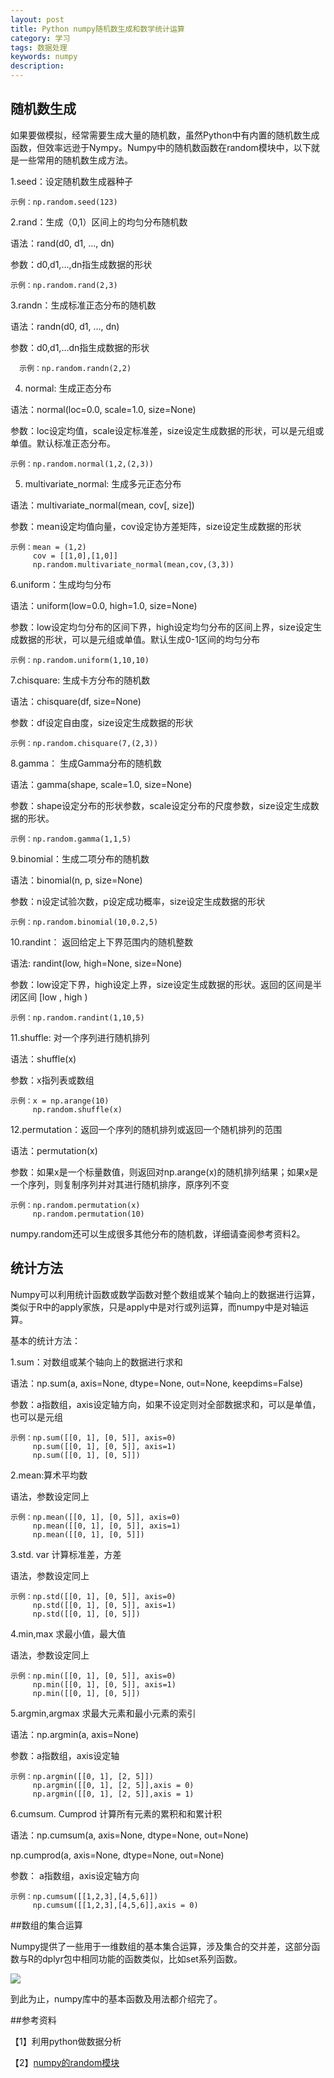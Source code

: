 ```yaml
---
layout: post
title: Python numpy随机数生成和数学统计运算	
category: 学习
tags: 数据处理
keywords: numpy 
description: 
---
```


## 随机数生成

如果要做模拟，经常需要生成大量的随机数，虽然Python中有内置的随机数生成函数，但效率远逊于Nympy。Numpy中的随机数函数在random模块中，以下就是一些常用的随机数生成方法。

1.seed：设定随机数生成器种子
    
    示例：np.random.seed(123)

2.rand：生成（0,1）区间上的均匀分布随机数
  
语法：rand(d0, d1, ..., dn)

参数：d0,d1,…,dn指生成数据的形状

    示例：np.random.rand(2,3)
    
3.randn：生成标准正态分布的随机数
       
语法：randn(d0, d1, ..., dn)
       
参数：d0,d1,…dn指生成数据的形状
    
      示例：np.random.randn(2,2)
    
4.  normal: 生成正态分布
       
语法：normal(loc=0.0, scale=1.0, size=None)
       
参数：loc设定均值，scale设定标准差，size设定生成数据的形状，可以是元组或单值。默认标准正态分布。
     
    示例：np.random.normal(1,2,(2,3))
    
5.  multivariate_normal: 生成多元正态分布
       
语法：multivariate_normal(mean, cov[, size])
       
参数：mean设定均值向量，cov设定协方差矩阵，size设定生成数据的形状
       
    示例：mean = (1,2)
         cov = [[1,0],[1,0]]
         np.random.multivariate_normal(mean,cov,(3,3))
    
6.uniform：生成均匀分布
       
语法：uniform(low=0.0, high=1.0, size=None)
       
参数：low设定均匀分布的区间下界，high设定均匀分布的区间上界，size设定生成数据的形状，可以是元组或单值。默认生成0-1区间的均匀分布
       
    示例：np.random.uniform(1,10,10)
     
7.chisquare: 生成卡方分布的随机数
       
语法：chisquare(df, size=None)
       
参数：df设定自由度，size设定生成数据的形状
    
    示例：np.random.chisquare(7,(2,3))
     
8.gamma： 生成Gamma分布的随机数
       
语法：gamma(shape, scale=1.0, size=None)
       
参数：shape设定分布的形状参数，scale设定分布的尺度参数，size设定生成数据的形状。
       
    示例：np.random.gamma(1,1,5)
    
9.binomial：生成二项分布的随机数
       
语法：binomial(n, p, size=None)
       
参数：n设定试验次数，p设定成功概率，size设定生成数据的形状
       
    示例：np.random.binomial(10,0.2,5)
  
10.randint： 返回给定上下界范围内的随机整数
       
语法: randint(low, high=None, size=None)
       
参数：low设定下界，high设定上界，size设定生成数据的形状。返回的区间是半闭区间 [low , high )
       
    示例：np.random.randint(1,10,5)
    
11.shuffle: 对一个序列进行随机排列
       
语法：shuffle(x)
       
参数：x指列表或数组
       
    示例：x = np.arange(10)
         np.random.shuffle(x)
    
12.permutation：返回一个序列的随机排列或返回一个随机排列的范围
      
语法：permutation(x)
      
参数：如果x是一个标量数值，则返回对np.arange(x)的随机排列结果；如果x是一个序列，则复制序列并对其进行随机排序，原序列不变
      
    示例：np.random.permutation(x)
         np.random.permutation(10)
    
numpy.random还可以生成很多其他分布的随机数，详细请查阅参考资料2。

## 统计方法
    
Numpy可以利用统计函数或数学函数对整个数组或某个轴向上的数据进行运算，类似于R中的apply家族，只是apply中是对行或列运算，而numpy中是对轴运算。
    
基本的统计方法：
    
1.sum：对数组或某个轴向上的数据进行求和
        
语法：np.sum(a, axis=None, dtype=None, out=None, keepdims=False)
        
参数：a指数组，axis设定轴方向，如果不设定则对全部数据求和，可以是单值，也可以是元组
        
    示例：np.sum([[0, 1], [0, 5]], axis=0)
         np.sum([[0, 1], [0, 5]], axis=1)
         np.sum([[0, 1], [0, 5]])
    
2.mean:算术平均数
       
语法，参数设定同上
       
    示例：np.mean([[0, 1], [0, 5]], axis=0)
         np.mean([[0, 1], [0, 5]], axis=1)
         np.mean([[0, 1], [0, 5]])
    
3.std. var 计算标准差，方差
       
语法，参数设定同上
       
    示例：np.std([[0, 1], [0, 5]], axis=0)
         np.std([[0, 1], [0, 5]], axis=1)
         np.std([[0, 1], [0, 5]])
    
4.min,max 求最小值，最大值
       
语法，参数设定同上
      
    示例：np.min([[0, 1], [0, 5]], axis=0)
         np.min([[0, 1], [0, 5]], axis=1)
         np.min([[0, 1], [0, 5]])
    
5.argmin,argmax 求最大元素和最小元素的索引
       
语法：np.argmin(a, axis=None)
       
参数：a指数组，axis设定轴
      
    示例：np.argmin([[0, 1], [2, 5]])
         np.argmin([[0, 1], [2, 5]],axis = 0)
         np.argmin([[0, 1], [2, 5]],axis = 1)
   
6.cumsum. Cumprod 计算所有元素的累积和和累计积
       
语法：np.cumsum(a, axis=None, dtype=None, out=None)
     
np.cumprod(a, axis=None, dtype=None, out=None)
     
参数： a指数组，axis设定轴方向
      
    示例：np.cumsum([[1,2,3],[4,5,6]])
         np.cumsum([[1,2,3],[4,5,6]],axis = 0)

##数组的集合运算

Numpy提供了一些用于一维数组的基本集合运算，涉及集合的交并差，这部分函数与R的dplyr包中相同功能的函数类似，比如set系列函数。

<img src="http://7xo51k.com1.z0.glb.clouddn.com/numpy集合运算.png-wx" align=center />

到此为止，numpy库中的基本函数及用法都介绍完了。

##参考资料

【1】利用python做数据分析
    
【2】[numpy的random模块](http://www.mamicode.com/info-detail-507676.html)